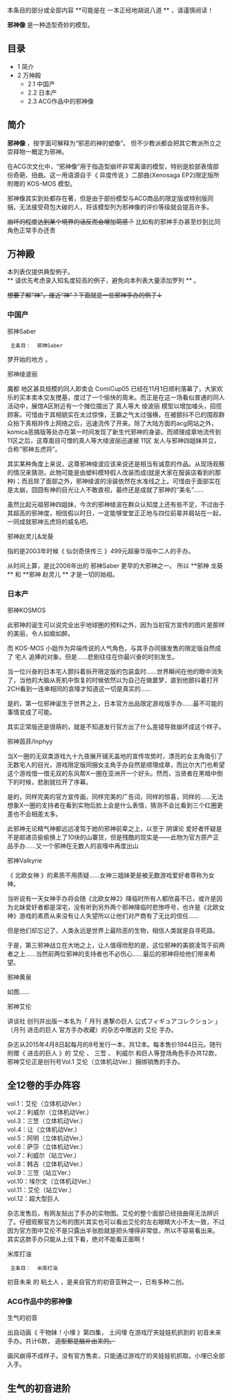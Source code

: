 本条目的部分或全部内容 **可能是在 一本正经地胡说八道  ** ，请谨慎阅读！

**邪神像** 是一种造型奇妙的模型。

##  目录

  * 1  简介 
  * 2  万神殿 
    * 2.1  中国产 
    * 2.2  日本产 
    * 2.3  ACG作品中的邪神像 

##  简介

**邪神像** ，按字面可解释为“邪恶的神的塑像”。  但不少教派都会把其它教派所立之崇拜物一概定为邪神。

在ACG次文化中，“邪神像”用于指造型崩坏非常离谱的模型，特别是脸部表情部份奇葩、扭曲。这一用语源自于《  异度传说  》二部曲(Xenosaga
EP2)限定版所附赠的  KOS-MOS  模型。

邪神像其实到处都存在著，但是由于部份模型与ACG商品的限定版或特别版同捆，无法接受荷包大破的人，将该模型列为邪神像的评价等级就会提高许多。

~~崩坏的程度达到某个境界的话反而会增加萌感？~~ 比如有的邪神手办甚至炒到比同角色正常手办还贵

##  万神殿

本列表仅提供典型例子。  
** 请优先考虑录入知名度较高的例子，避免向本列表大量添加罗列  ** 。

~~想要了解“神”，接近“神”？下面就是一些邪神手办的例子↓~~

###  中国产

邪神Saber

     主条目：  邪神Saber 

梦开始的地方  。

邪神绫波丽

魔都  地区甚具规模的同人即卖会  ComiCup05
已经在11月1日顺利落幕了，大家欢乐的买本卖本交友搅基，度过了一个愉快的周末。而正是在这一场看似普通的同人活动中，展馆A区附近有一个摊位摆出了  真人等大
绫波丽
模型以增加噱头，招揽顾客。可惜由于其相貌实在太过惊悚，王霸之气太过强横，在被颤抖不已的围观群众拍下真相并传上网络之后，迅速流传了开来。除了大陆方面的acg网站之外，komica恶搞版等处亦在第一时间发现了新生代邪神的身姿。而顺理成章地流传到11区之后，这尊面目可憎的真人等大绫波丽迅速被
11区  友人与邪神四姐妹并立，合称“邪神五虎将”。

其实某种角度上来说，这尊邪神绫波应该来说还是相当有诚意的作品。从现场观察的情况来猜测，此物可能是由塑料模特假人改装而成(就是大家在服装店看到的那种)；而且除了面部之外，邪神绫波的涂装依然在水准线之上。可惜由于面部实在是太崩，囧囧有神的目光让人不敢直视，最终还是成就了邪神的“美名”……

虽然比起元祖邪神四姐妹，今次的邪神绫波在群众认知度上还有些不足，不过由于其超高的邪神度，相信假以时日，一定能够堂堂正正地与四位前辈并肩站在一起，一同成就邪神五虎将的威名吧。

邪神赵灵儿&龙葵

指的是2003年时候《  仙剑奇侠传三  》499元超豪华版中二人的手办。

从时间上算，是比2006年出的  邪神Saber  更早的大邪神之一。 所以 **邪神 龙葵  ** 和 **邪神 赵灵儿  ** 才是一切的始祖。

###  日本产

邪神KOSMOS

此邪神的诞生可以说完全出乎地球圈的预料之外，因为当初官方宣传的图片是那样的美丽，令人如痴如醉。

而  KOS-MOS  小姐作为异端传说的人气角色，与其手办同捆发售的限定版自然成了  宅人  追捧的对象。但是……悲剧往往在你最兴奋的时刻发生。

当一位兴奋的日本宅人颤抖着拆开限定版的包装盒时……世界瞬间在他的眼中消失了，当他的大脑从死机中恢复的时候依然以为自己在做噩梦，直到他颤抖着打开2CH看到一连串相同的哀嚎才知道这一切是真实的……

是的，第一位邪神诞生于世界之上，日本官方出品限定游戏版手办……最不可能的事情变成了可能。

其实正常版还是很萌的，就是不知道发行官方出了什么差错导致崩坏成这个样子。

邪神茵菲/Inphyy

当X一圈的无双类游戏九十九夜展开铺天盖地的宣传攻势时，漂亮的女主角吸引了无数宅人的目光，游戏限定版同捆女主角手办自然是顺理成章，而比尔大门也希望这个游戏借一借无双的东风帮X一圈在亚洲开一个好头。然而，当贤者在黑暗中倒下的时候，悲剧就拉开了序幕。

是的，同样完美的官方宣传画，同样完美的广告词，同样的惊喜，同样的……无法想象X一圈的支持者在看到实物后脸上会是什么表情，猜测不会比看到三个红圈更差也不会相差太多。

此邪神无论精气神都远远凌驾于她的邪神前辈之上，以至于  阴谋论
爱好者怀疑是不是邮递员偷偷换上了10块的山寨货，但是残酷的现实是——此物为官方原产正品手办……又一个邪神在无数人的哀嚎中再度出山

邪神Valkyrie

《  北欧女神  》的素质不用质疑……女神三姐妹更是被无数游戏爱好者尊称为女神。

当听说有一天女神手办将会随《北欧女神2》降临时所有人都欣喜不已，或许是因为北妹爱好者都是深宅，没有听到另外两个邪神降临时悲惨呼号，也许是《北欧女神》游戏的素质从来没有让人失望所以让他们对产商有了无比的信任……

但是他们却忘记了，人类永远是世界上最险恶的生物，相信人类就是自寻死路。

于是，第三邪神战立在大地之上，让人值得欣慰的是，这位邪神的美貌凌驾于前两者之上……当然前两位邪神的支持者也不必伤心……最后的邪神将给他们带来希望。

邪神黄泉

如图……

邪神艾伦

讲谈社  创刊并出版一本名为「  月刊 進撃の巨人 公式フィギュアコレクション  」（月刊 进击的巨人 官方手办收藏）的杂志中赠送的  艾伦  手办。

杂志从2015年4月8日起每月的8号发行一本，共12本。每本售价1944日元。随刊附赠《  进击的巨人  》的  艾伦  、  三笠  、  利威尔
和巨人等登场角色手办共12款，邪神艾伦正是创刊号Vol.1 艾伦（立体机动Ver.）捆绑销售的手办。

全12卷的手办阵容  
---  
vol.1：艾伦（立体机动Ver.）  
vol.2：利威尔（立体机动Ver.）  
vol.3：三笠（立体机动Ver.）  
vol.4：让（立体机动Ver.）  
vol.5：阿明（立体机动Ver.）  
vol.6：萨莎（立体机动Ver.）  
vol.7：利威尔（站立Ver.）  
vol.8：韩吉（立体机动Ver.）  
vol.9：三笠（站立Ver.）  
vol.10：埃尔文（立体机动Ver.）  
vol.11：艾伦（站立Ver.）  
vol.12：超大型巨人  
  
杂志发售后，有网友贴出了手办的实物图。艾伦的整个面部已经扭曲得无法辨识了。仔细观察官方公布的图片其实也可以看出艾伦的左右眼睛大小不太一致，不过因为官方图中艾伦不是只露出半张脸就是把头埋得非常低，所以不容易看出来。
其实这款手办只能从上往下看，绝对不能看正面啊！

米库打油

     主条目：  米库打油 

初音未来  的  粘土人  ，是来自官方的初音亚种之一，已有多种二创。

###  ACG作品中的邪神像

生气的初音

出自动画《  干物妹！小埋  》第四集，  土间埋  在游戏厅夹娃娃机抓到的  初音未来  手办。共计6款， ~~造型都是脑补出来的。~~

画风崩得不成样子。没有官方售卖，只能通过游戏厅的夹娃娃机抓取。小埋已全部入手。

生气的初音进阶  
---

